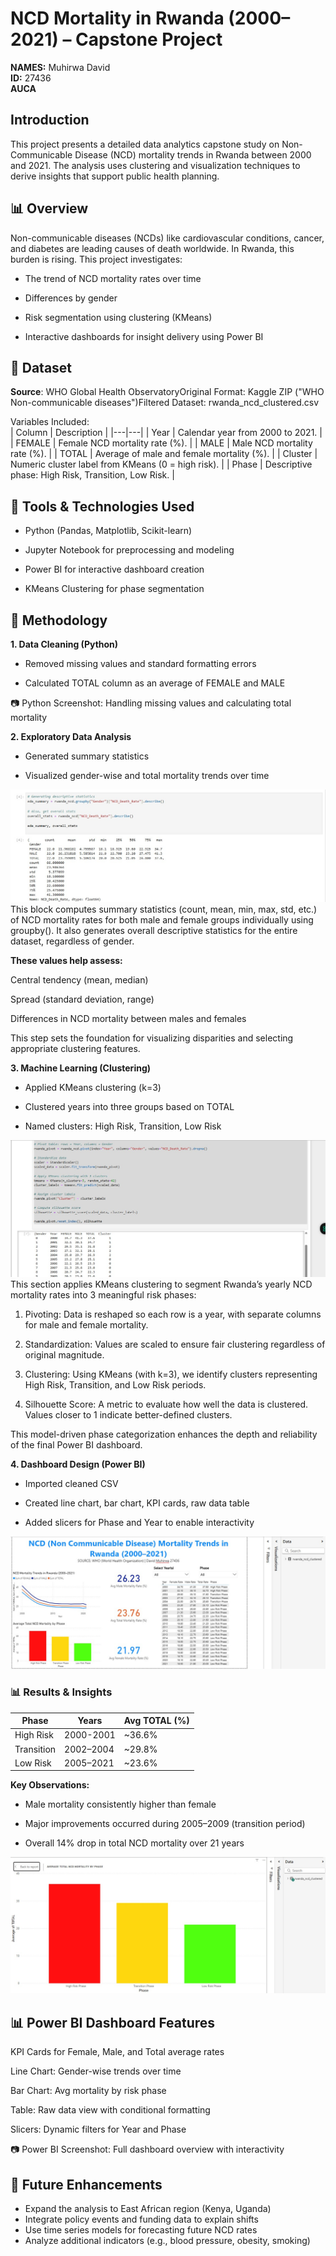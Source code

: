 # NCD Mortality in Rwanda (2000–2021) – Capstone Project  
**NAMES:** Muhirwa David  
**ID:** 27436  
**AUCA**  

## Introduction

This project presents a detailed data analytics capstone study on Non-Communicable Disease (NCD) mortality trends in Rwanda between 2000 and 2021. The analysis uses clustering and visualization techniques to derive insights that support public health planning.

## 📊 Overview

Non-communicable diseases (NCDs) like cardiovascular conditions, cancer, and diabetes are leading causes of death worldwide. In Rwanda, this burden is rising. This project investigates:

- The trend of NCD mortality rates over time

- Differences by gender

- Risk segmentation using clustering (KMeans)

- Interactive dashboards for insight delivery using Power BI

## 📂 Dataset

**Source**: WHO Global Health ObservatoryOriginal Format: Kaggle ZIP ("WHO Non-communicable diseases")Filtered Dataset: rwanda_ncd_clustered.csv

Variables Included:  
| Column | Description |
|---|---|
| Year | Calendar year from 2000 to 2021. |
| FEMALE | Female NCD mortality rate (%). |
| MALE | Male NCD mortality rate (%). |
| TOTAL | Average of male and female mortality (%). |
| Cluster | Numeric cluster label from KMeans (0 = high risk). |
| Phase | Descriptive phase: High Risk, Transition, Low Risk. |

## 🔧 Tools & Technologies Used

- Python (Pandas, Matplotlib, Scikit-learn)

- Jupyter Notebook for preprocessing and modeling

- Power BI for interactive dashboard creation

- KMeans Clustering for phase segmentation

## 🧐 Methodology

**1. Data Cleaning (Python)**

- Removed missing values and standard formatting errors

- Calculated TOTAL column as an average of FEMALE and MALE

📷 Python Screenshot: Handling missing values and calculating total mortality

**2. Exploratory Data Analysis**
- Generated summary statistics

- Visualized gender-wise and total mortality trends over time

![image alt](https://github.com/Daveeeid/NCD_Mortality_Rwanda/blob/main/descriptive%20stats.jpg?raw=true)  
This block computes summary statistics (count, mean, min, max, std, etc.) of NCD mortality rates for both male and female groups individually using groupby(). It also generates overall descriptive statistics for the entire dataset, regardless of gender.

**These values help assess:**  

   Central tendency (mean, median)

   Spread (standard deviation, range)

   Differences in NCD mortality between males and females

This step sets the foundation for visualizing disparities and selecting appropriate clustering features.



**3. Machine Learning (Clustering)**

- Applied KMeans clustering (k=3)

- Clustered years into three groups based on TOTAL

- Named clusters: High Risk, Transition, Low Risk

![image alt](https://github.com/Daveeeid/NCD_Mortality_Rwanda/blob/main/pivot.jpg?raw=true)  
This section applies KMeans clustering to segment Rwanda’s yearly NCD mortality rates into 3 meaningful risk phases:

1. Pivoting: Data is reshaped so each row is a year, with separate columns for male and female mortality.

2. Standardization: Values are scaled to ensure fair clustering regardless of original magnitude.

3. Clustering: Using KMeans (with k=3), we identify clusters representing High Risk, Transition, and Low Risk periods.

4. Silhouette Score: A metric to evaluate how well the data is clustered. Values closer to 1 indicate better-defined clusters.

This model-driven phase categorization enhances the depth and reliability of the final Power BI dashboard.

**4. Dashboard Design (Power BI)**

- Imported cleaned CSV

- Created line chart, bar chart, KPI cards, raw data table

- Added slicers for Phase and Year to enable interactivity

![image alt](https://github.com/Daveeeid/NCD_Mortality_Rwanda/blob/main/dashboard.jpg?raw=true)

### 📊 Results & Insights  
| Phase | Years | Avg TOTAL (%) |
|---|---|---|
| High Risk | 2000-2001 | ~36.6% |
| Transition | 2002–2004 | ~29.8% |
| Low Risk | 2005–2021 | ~23.6% |

**Key Observations:**

- Male mortality consistently higher than female

- Major improvements occurred during 2005–2009 (transition period)

- Overall 14% drop in total NCD mortality over 21 years

![imag alt](https://github.com/Daveeeid/NCD_Mortality_Rwanda/blob/main/categories.jpg?raw=true)

## 📊 Power BI Dashboard Features

KPI Cards for Female, Male, and Total average rates

Line Chart: Gender-wise trends over time

Bar Chart: Avg mortality by risk phase

Table: Raw data view with conditional formatting

Slicers: Dynamic filters for Year and Phase

📷 Power BI Screenshot: Full dashboard overview with interactivity

## 🤖 Future Enhancements

- Expand the analysis to East African region (Kenya, Uganda)
- Integrate policy events and funding data to explain shifts
- Use time series models for forecasting future NCD rates
- Analyze additional indicators (e.g., blood pressure, obesity, smoking)



